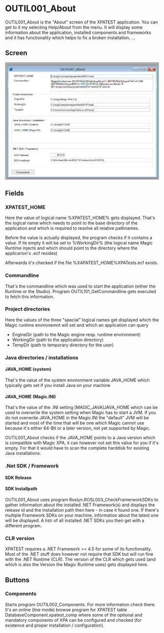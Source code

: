 # OUTIL001_About

OUTIL001_About is the "About" screen of the XPATEST application. You can get to it my selecting Help/About from the menu. It will display some information about the application, installed components and frameworks and it has functionality which helps to fix a broken installation, ...   

## Screen
![OUTIL001_About](../../Screens/OUTIL001_About.png)

## Fields
### XPATEST_HOME
Here the value of logical name %XPATEST_HOME% gets displayed. That's the logical name which needs to point to the base directory of the application and which is required to resolve all relative pathnames.

Before the value is actually displayed, the program checks if it contains a value. If its empty it will be set to %WorkingDir% (the logical name Magic Runtime injects and which should point to the directory where the applicarion's .ecf resides)

Afterwards it's checked if the file %XAPATEST_HOME%XPATests.ecf exists.  
  
### Commandline
That's the commandline which was used to start the application (either the Runtime or the Studio). Program OUTIL101_GetCommandline gets executed to fetch this information.

### Project directories
Here the values of the three "special" logical names get displayed which the Magic runtime environemnt will set and which an application can query  
* EngineDir (path to the Magic engine resp. runtime environment)
* WorkingDir (path to the application directory)
* TempDir (path to temporary directory for the user)  
  
### Java directories / installations
#### JAVA_HOME (system)
That's the value of the system environment variable JAVA_HOME which typically gets set if you install Java on your machine
#### JAVA_HOME (Magic.INI)
That's the value of the .INI setting [MAGIC_JAVA]JAVA_HOME which can be used to overwrite the system setting when Magic has to start a JVM. If you do not overwrite JAVA_HOME in the Magic.INI the "default" JVM will be started and most of the time that will be one which Magic cannot use because it's either 64-Bit or a later version, not yet supported by Magic.

OUTIL001_About checks if the JAVA_HOME points to a Java version which is compatible with Magic XPA, it can however not set this value for you if it's empty. For that it would have to scan the complete harddisk for existing Java installations.  
  
### .Net SDK / Framework
#### SDK Release
#### SDK Installpath
OUTIL001_About uses program Roslyn.ROSL003_CheckFramerworkSDKs to gather information about the installed .NET Framework(s) and displays the release id and the installation path then here - in case it found one. If there's multiple Framework SDKs on your machine, information about the latest one will be displayed. A listr of all installed .NET SDKs you then get with a different program.  

### CLR version
XPATEST requires a .NET Framework >= 4.5 for some of its functionality. Most of the .NET stuff does however not require that SDK but will run fine with the .NET Runtime (CLR). The version of the CLR which gets used (and which is also the Version the Magic Runtime uses) gets displayed here.  

## Buttons
### Components
Starts program OUTIL002_Components. For more information check there. It's an online (line mode) browse program for XPATEST table DatabaseComponent.xpatest_comp where some of the optional and mandatory components of XPA can be configured and checked (for existence and proper installation / configuration).  

